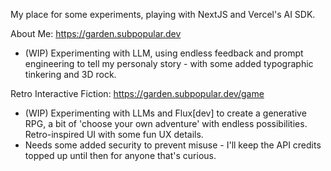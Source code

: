 My place for some experiments, playing with NextJS and Vercel's AI SDK.

About Me: https://garden.subpopular.dev
- (WIP) Experimenting with LLM, using endless feedback and prompt engineering to tell my personaly story - with some added typographic tinkering and 3D rock.

Retro Interactive Fiction: https://garden.subpopular.dev/game
- (WIP) Experimenting with LLMs and Flux[dev] to create a generative RPG, a bit of 'choose your own adventure' with endless possibilities. Retro-inspired UI with some fun UX details.
- Needs some added security to prevent misuse - I'll keep the API credits topped up until then for anyone that's curious.
